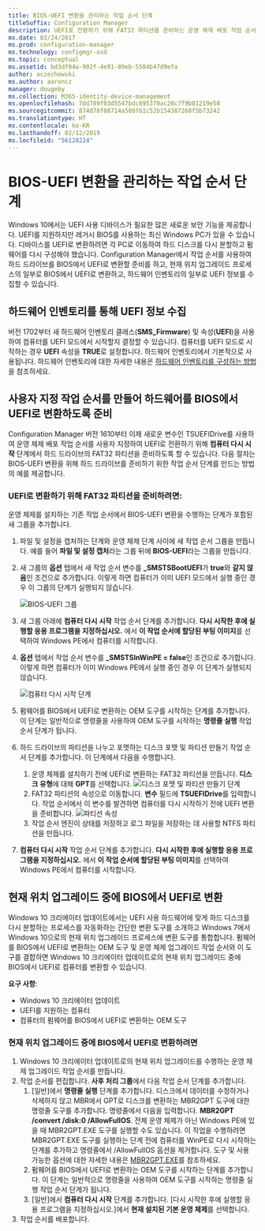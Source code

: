 ```yaml
---
title: BIOS-UEFI 변환을 관리하는 작업 순서 단계
titleSuffix: Configuration Manager
description: UEFI로 전환하기 위해 FAT32 파티션을 준비하는 운영 체제 배포 작업 순서를 사용자 지정하는 방법을 알아봅니다.
ms.date: 03/24/2017
ms.prod: configuration-manager
ms.technology: configmgr-osd
ms.topic: conceptual
ms.assetid: bd3df04a-902f-4e91-89eb-5584b47d9efa
author: aczechowski
ms.author: aaroncz
manager: dougeby
ms.collection: M365-identity-device-management
ms.openlocfilehash: 7dd789f03d5547bdc695370ac28c7f9b81219e58
ms.sourcegitcommit: 874d78f08714a509f61c52b154387268f5b73242
ms.translationtype: HT
ms.contentlocale: ko-KR
ms.lasthandoff: 02/12/2019
ms.locfileid: "56128224"
---
```

# <a name="task-sequence-steps-to-manage-bios-to-uefi-conversion"></a>BIOS-UEFI 변환을 관리하는 작업 순서 단계
Windows 10에서는 UEFI 사용 디바이스가 필요한 많은 새로운 보안 기능을 제공합니다. UEFI를 지원하지만 레거시 BIOS를 사용하는 최신 Windows PC가 있을 수 있습니다. 디바이스를 UEFI로 변환하려면 각 PC로 이동하여 하드 디스크를 다시 분할하고 펌웨어를 다시 구성해야 했습니다. Configuration Manager에서 작업 순서를 사용하여 하드 드라이브를 BIOS에서 UEFI로 변환할 준비를 하고, 현재 위치 업그레이드 프로세스의 일부로 BIOS에서 UEFI로 변환하고, 하드웨어 인벤토리의 일부로 UEFI 정보를 수집할 수 있습니다.

## <a name="hardware-inventory-collects-uefi-information"></a>하드웨어 인벤토리를 통해 UEFI 정보 수집
버전 1702부터 새 하드웨어 인벤토리 클래스(**SMS_Firmware**) 및 속성(**UEFI**)을 사용하여 컴퓨터를 UEFI 모드에서 시작할지 결정할 수 있습니다. 컴퓨터를 UEFI 모드로 시작하는 경우 **UEFI** 속성을 **TRUE**로 설정합니다. 하드웨어 인벤토리에서 기본적으로 사용됩니다. 하드웨어 인벤토리에 대한 자세한 내용은 [하드웨어 인벤토리를 구성하는 방법](/sccm/core/clients/manage/inventory/configure-hardware-inventory)을 참조하세요.

## <a name="create-a-custom-task-sequence-to-prepare-the-hard-drive-for-bios-to-uefi-conversion"></a>사용자 지정 작업 순서를 만들어 하드웨어를 BIOS에서 UEFI로 변환하도록 준비
Configuration Manager 버전 1610부터 이제 새로운 변수인 TSUEFIDrive를 사용하여 운영 체제 배포 작업 순서를 사용자 지정하여 UEFI로 전환하기 위해 **컴퓨터 다시 시작** 단계에서 하드 드라이브의 FAT32 파티션을 준비하도록 할 수 있습니다. 다음 절차는 BIOS-UEFI 변환을 위해 하드 드라이브를 준비하기 위한 작업 순서 단계를 만드는 방법의 예를 제공합니다.

### <a name="to-prepare-the-fat32-partition-for-the-conversion-to-uefi"></a>UEFI로 변환하기 위해 FAT32 파티션을 준비하려면:
운영 체제를 설치하는 기존 작업 순서에서 BIOS-UEFI 변환을 수행하는 단계가 포함된 새 그룹을 추가합니다.

1. 파일 및 설정을 캡처하는 단계와 운영 체제 단계 사이에 새 작업 순서 그룹을 만듭니다. 예를 들어 **파일 및 설정 캡처**라는 그룹 뒤에 **BIOS-UEFI**라는 그룹을 만듭니다.
2. 새 그룹의 **옵션** 탭에서 새 작업 순서 변수를 **_SMSTSBootUEFI**가 **true**와 **같지 않음**인 조건으로 추가합니다. 이렇게 하면 컴퓨터가 이미 UEFI 모드에서 실행 중인 경우 이 그룹의 단계가 실행되지 않습니다.

   ![BIOS-UEFI 그룹](../../core/get-started/media/BIOS-to-UEFI-group.png)
3. 새 그룹 아래에 **컴퓨터 다시 시작** 작업 순서 단계를 추가합니다. **다시 시작한 후에 실행할 응용 프로그램을 지정하십시오.** 에서 **이 작업 순서에 할당된 부팅 이미지**를 선택하여 Windows PE에서 컴퓨터를 시작합니다.  
4. **옵션** 탭에서 작업 순서 변수를 **_SMSTSInWinPE = false**인 조건으로 추가합니다. 이렇게 하면 컴퓨터가 이미 Windows PE에서 실행 중인 경우 이 단계가 실행되지 않습니다.

   ![컴퓨터 다시 시작 단계](../../core/get-started/media/restart-in-windows-pe.png)
5. 펌웨어를 BIOS에서 UEFI로 변환하는 OEM 도구를 시작하는 단계를 추가합니다. 이 단계는 일반적으로 명령줄을 사용하여 OEM 도구를 시작하는 **명령줄 실행** 작업 순서 단계가 됩니다.
6. 하드 드라이브의 파티션을 나누고 포맷하는 디스크 포맷 및 파티션 만들기 작업 순서 단계를 추가합니다. 이 단계에서 다음을 수행합니다.
   1. 운영 체제를 설치하기 전에 UEFI로 변환하는 FAT32 파티션을 만듭니다. **디스크 유형**에 대해 **GPT**를 선택합니다.
    ![디스크 포맷 및 파티션 만들기 단계](../media/format-and-partition-disk.png)
   2. FAT32 파티션의 속성으로 이동합니다. **변수** 필드에 **TSUEFIDrive**를 입력합니다. 작업 순서에서 이 변수를 발견하면 컴퓨터를 다시 시작하기 전에 UEFI 변환을 준비합니다.
    ![파티션 속성](../../core/get-started/media/partition-properties.png)
   3. 작업 순서 엔진이 상태를 저장하고 로그 파일을 저장하는 데 사용할 NTFS 파티션을 만듭니다.
7. **컴퓨터 다시 시작** 작업 순서 단계를 추가합니다. **다시 시작한 후에 실행할 응용 프로그램을 지정하십시오.** 에서 **이 작업 순서에 할당된 부팅 이미지**를 선택하여 Windows PE에서 컴퓨터를 시작합니다.  

## <a name="convert-from-bios-to-uefi-during-an-in-place-upgrade"></a>현재 위치 업그레이드 중에 BIOS에서 UEFI로 변환
Windows 10 크리에이터 업데이트에서는 UEFI 사용 하드웨어에 맞게 하드 디스크를 다시 분할하는 프로세스를 자동화하는 간단한 변환 도구를 소개하고 Windows 7에서 Windows 10으로의 현재 위치 업그레이드 프로세스에 변환 도구를 통합합니다. 펌웨어를 BIOS에서 UEFI로 변환하는 OEM 도구 및 운영 체제 업그레이드 작업 순서와 이 도구를 결합하면 Windows 10 크리에이터 업데이트로의 현재 위치 업그레이드 중에 BIOS에서 UEFI로 컴퓨터를 변환할 수 있습니다.

**요구 사항**:
- Windows 10 크리에이터 업데이트
- UEFI를 지원하는 컴퓨터
- 컴퓨터의 펌웨어를 BIOS에서 UEFI로 변환하는 OEM 도구

### <a name="to-convert-from-bios-to-uefi-during-an-in-place-upgrade"></a>현재 위치 업그레이드 중에 BIOS에서 UEFI로 변환하려면
1. Windows 10 크리에이터 업데이트로의 현재 위치 업그레이드를 수행하는 운영 체제 업그레이드 작업 순서를 만듭니다.
2. 작업 순서를 편집합니다. **사후 처리 그룹**에서 다음 작업 순서 단계를 추가합니다.
   1. [일반]에서 **명령줄 실행** 단계를 추가합니다. 디스크에서 데이터를 수정하거나 삭제하지 않고 MBR에서 GPT로 디스크를 변환하는 MBR2GPT 도구에 대한 명령줄 도구를 추가합니다. 명령줄에서 다음을 입력합니다.  **MBR2GPT /convert /disk:0 /AllowFullOS**. 전체 운영 체제가 아닌 Windows PE에 있을 때 MBR2GPT.EXE 도구를 실행할 수도 있습니다. 이 작업을 수행하려면 MBR2GPT.EXE 도구를 실행하는 단계 전에 컴퓨터를 WinPE로 다시 시작하는 단계를 추가하고 명령줄에서 /AllowFullOS 옵션을 제거합니다. 도구 및 사용 가능한 옵션에 대한 자세한 내용은 [MBR2GPT.EXE](https://technet.microsoft.com/itpro/windows/deploy/mbr-to-gpt)를 참조하세요.
   2. 펌웨어를 BIOS에서 UEFI로 변환하는 OEM 도구를 시작하는 단계를 추가합니다. 이 단계는 일반적으로 명령줄을 사용하여 OEM 도구를 시작하는 명령줄 실행 작업 순서 단계가 됩니다.
   3. [일반]에서 **컴퓨터 다시 시작** 단계를 추가합니다. [다시 시작한 후에 실행할 응용 프로그램을 지정하십시오.]에서 **현재 설치된 기본 운영 체제**를 선택합니다.
3. 작업 순서를 배포합니다.
